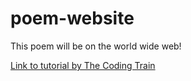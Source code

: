# poem-website
This poem will be on the world wide web!


[Link to tutorial by The Coding Train](https://youtu.be/bFVtrlyH-kc "Link to Tutorial")

